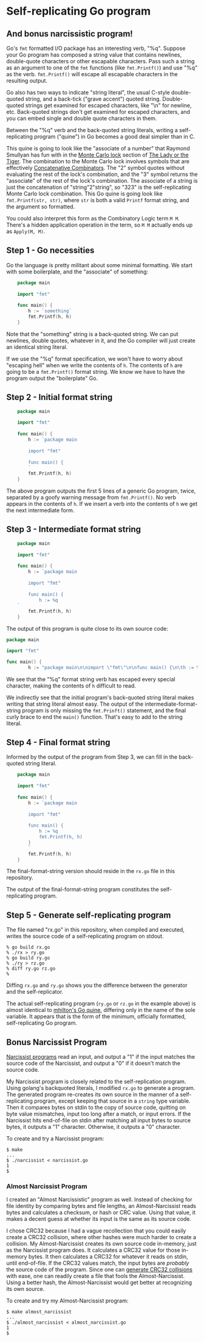 # Self-replicating Go program
## And bonus narcissistic program!

Go's `fmt` formatted I/O package has an interesting verb, "%q". Suppose your Go program has composed a string value that contains newlines, double-quote characters or other escapable characters. Pass such a string as an argument to one of the `fmt` functions (like `fmt.Printf()`) and use "%q" as the verb. `fmt.Printf()` will escape all escapable characters in the resulting output.

Go also has two ways to indicate "string literal", the usual C-style double-quoted string,
and a back-tick ("grave accent") quoted string. Double-quoted strings get examined for escaped characters, like "\n" for newline, etc.
Back-quoted strings don't get examined for escaped characters, and you can embed single and double quote characters in them.

Between the "%q" verb and the back-quoted string literals, writing a self-replicating program ("quine") in Go becomes a good deal simpler than in C.

This quine is going to look like the "associate of a number" that Raymond Smullyan has fun with in the 
[Monte Carlo lock](https://bediger4000.github.io/mcm.html)
section of [The Lady or the Tiger](http://www.amazon.com/The-Lady-Tiger-Other-Puzzles/dp/048647027X/).
The combination to the Monte Carlo lock involves symbols that are effectively [Concatenative Combinators](http://tunes.org/~iepos/joy.html). The "2" symbol quotes without evaluating the rest of the lock's combination, and the "3" symbol returns the "associate" of the rest of the lock's combination. The associate of a string is just the concatenation of "string"2"string", so "323" is the self-replicating Monte Carlo lock combination. This Go quine is going look like `fmt.Printf(str, str)`, where `str` is both a valid `Printf` format string, and the argument so formatted.

You could also interpret this form as the Combinatory Logic term `M M`.
There's a hidden application operation in the term, so `M M` actually ends up as `Apply(M, M)`.

## Step 1 - Go necessities

Go the language is pretty militant about some minimal formatting.
We start with some boilerplate,
and the "associate" of something:

```go
    package main
    
    import "fmt"
    
    func main() {
        h := `something`
        fmt.Printf(h, h)
    }
````

Note that the "something" string is a back-quoted string.
We can put newlines,
double quotes, whatever in it,
and the Go compiler will just create an identical string literal.

If we use the "%q" format specification, we won't have to worry about "escaping hell"
when we write the contents of `h`.
The contents of `h` are going to be a `fmt.Printf()` format string.
We know we have to have the program output the "boilerplate" Go.

## Step 2 - Initial format string

```go
    package main
    
    import "fmt"
    
    func main() {
        h := `package main
        
        import "fmt"
        
        func main() {
        `
        fmt.Printf(h, h)
    }
```

The above program outputs the first 5 lines of a generic Go program, twice, separated by a goofy warning message from `fmt.Printf()`. No verb appears in the contents of `h`. If we insert a verb into the contents of `h` we get the next intermediate form.

## Step 3 - Intermediate format string

```go
    package main
    
    import "fmt"
    
    func main() {
        h := `package main
        
        import "fmt"
        
        func main() {
            h := %q
    `
        fmt.Printf(h, h)
    }
```
The output of this program is quite close to its own source code:

```go
package main

import "fmt"

func main() {
        h := "package main\n\nimport \"fmt\"\n\nfunc main() {\n\th := %q\n"
```
We see that the "%q" format string verb has escaped every special character, making the contents of `h` difficult to read.

We indirectly see that the initial program's back-quoted string literal makes writing that string literal almost easy. The output of the intermediate-format-string program is only missing the `fmt.Prinft()` statement, and the final curly brace to end the `main()` function. That's easy to add to the string literal.

## Step 4 - Final format string

Informed by the output of the program from Step 3, we can fill in the back-quoted string literal.
```go
    package main
    
    import "fmt"
    
    func main() {
        h := `package main
        
        import "fmt"
        
        func main() {
            h := %q
            fmt.Printf(h, h)
        }
        `
        fmt.Printf(h, h)
    }
```
The final-format-string version should reside in the `rx.go` file in this repository.

The output of the final-format-string program constitutes the self-replicating program.

## Step 5 - Generate self-replicating program

The file named "rx.go" in this repository, when compiled and executed, writes the source code of a
self-replicating program on stdout.

    % go build rx.go
    % ./rx > ry.go
    % go build ry.go
    % ./ry > rz.go
    % diff ry.go rz.go
    %    
Diffing `rx.go` and `ry.go` shows you the difference between the generator and the self-replicator.

The actual self-replicating program (`ry.go` or `rz.go` in the example above)
is almost identical to
[mhilton's Go quine](https://github.com/mhilton/quine/blob/master/quine.go),
differing only in the name of the sole variable.
It appears that is the form of the minimum,
officially formatted, self-replicating Go program.

## Bonus Narcissist Program

[Narcissist programs](https://rosettacode.org/wiki/Narcissist) read an input, and output a
"1" if the input matches the source code of the Narcissist, and output a "0" if it doesn't
match the source code.

My Narcissist program is closely related to the self-replication program.
Using golang's backquoted literals,
I modified `rx.go` to generate a program.
The generated program re-creates its own source in the manner of a
self-replicating program,
except keeping that source in a `string` type variable.
Then it compares bytes on stdin to the copy of source code,
quitting on byte value mismatches,
input too long after a match,
or input errors.
If the Narcissist hits end-of-file on stdin
after matching all input bytes to source bytes,
it outputs a "1" character.
Otherwise, it outputs a "0" character.

To create and try a Narcissist program:

    $ make
    ...
	$ ./narcissist < narcissist.go
    1
    $

### Almost Narcissist  Program

I created an "Almost Narcissistic" program as well. Instead of checking for
file identity by comparing bytes and file lengths, an Almost-Narcissist reads
bytes and calculates a checksum, or hash or CRC value. Using that value, it
makes a decent guess at whether its input is the same as its source code.

I chose CRC32 because I had a vague recollection that you could easily
create a CRC32 collision,
where other hashes were much harder to create a collision.
My Almost-Narcissist creates its own source code in-memory,
just as the Narcissist program does.
It calculates a CRC32 value for those in-memory bytes.
It then calculates a CRC32 for whatever it reads on stdin,
until end-of-file.
If the CRC32 values match, the input bytes are _probably_ the source code of the program.
Since one can [generate CRC32 collisions](https://github.com/bediger4000/crc32-file-collision-generator)
with ease,
one can readily create a file that fools the Almost-Narcissist.
Using a better hash,
the Almost-Narcissist would get better at recognizing its own source.

To create and try my Almost-Narcissist program:

    $ make almost_narcissist
    ...
	$ ./almost_narcissist < almost_narcissist.go
    1
    $
